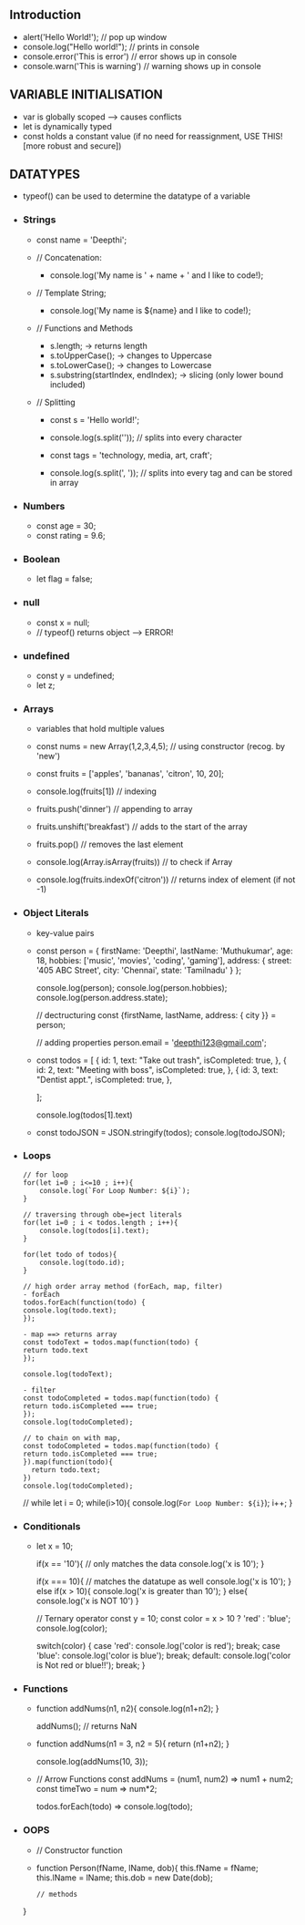 ## Introduction

- alert('Hello World!'); // pop up window
- console.log("Hello world!"); // prints in console
- console.error('This is error') // error shows up in console
- console.warn('This is warning') // warning shows up in console

## VARIABLE INITIALISATION

- var is globally scoped --> causes conflicts
- let is dynamically typed
- const holds a constant value (if no need for reassignment, USE THIS! [more robust and secure])

## DATATYPES

- typeof() can be used to determine the datatype of a variable

- ### Strings

  - const name = 'Deepthi';
  - // Concatenation:

    - console.log('My name is ' + name + ' and I like to code!);

  - // Template String;

    - console.log('My name is ${name} and I like to code!);

  - // Functions and Methods

    - s.length; -> returns length
    - s.toUpperCase(); -> changes to Uppercase
    - s.toLowerCase(); -> changes to Lowercase
    - s.substring(startIndex, endIndex); -> slicing (only lower bound included)

  - // Splitting

    - const s = 'Hello world!';
    - console.log(s.split('')); // splits into every character

    - const tags = 'technology, media, art, craft';
    - console.log(s.split(', ')); // splits into every tag and can be stored in array

- ### Numbers

  - const age = 30;
  - const rating = 9.6;

- ### Boolean

  - let flag = false;

- ### null

  - const x = null;
  - // typeof() returns object --> ERROR!

- ### undefined

  - const y = undefined;
  - let z;

- ### Arrays

  - variables that hold multiple values

  - const nums = new Array(1,2,3,4,5); // using constructor (recog. by 'new')
  - const fruits = ['apples', 'bananas', 'citron', 10, 20];

  - console.log(fruits[1]) // indexing

  - fruits.push('dinner') // appending to array

  - fruits.unshift('breakfast') // adds to the start of the array

  - fruits.pop() // removes the last element

  - console.log(Array.isArray(fruits)) // to check if Array

  - console.log(fruits.indexOf('citron')) // returns index of element (if not -1)

- ### Object Literals

  - key-value pairs

  - const person = {
    firstName: 'Deepthi',
    lastName: 'Muthukumar',
    age: 18,
    hobbies: ['music', 'movies', 'coding', 'gaming'],
    address: {
    street: '405 ABC Street',
    city: 'Chennai',
    state: 'Tamilnadu'
    }
    };

    console.log(person);
    console.log(person.hobbies);
    console.log(person.address.state);

    // dectructuring
    const {firstName, lastName, address: { city }} = person;

    // adding properties
    person.email = 'deepthi123@gmail.com';

  - const todos = [
    {
    id: 1,
    text: "Take out trash",
    isCompleted: true,
    },
    {
    id: 2,
    text: "Meeting with boss",
    isCompleted: true,
    },
    {
    id: 3,
    text: "Dentist appt.",
    isCompleted: true,
    },

    ];

    console.log(todos[1].text)

  - const todoJSON = JSON.stringify(todos);
    console.log(todoJSON);

- ### Loops

      // for loop
      for(let i=0 ; i<=10 ; i++){
          console.log(`For Loop Number: ${i}`);
      }

      // traversing through obe=ject literals
      for(let i=0 ; i < todos.length ; i++){
          console.log(todos[i].text);
      }

      for(let todo of todos){
          console.log(todo.id);
      }

      // high order array method (forEach, map, filter)
      - forEach
      todos.forEach(function(todo) {
      console.log(todo.text);
      });

      - map ==> returns array
      const todoText = todos.map(function(todo) {
      return todo.text
      });

      console.log(todoText);

      - filter 
      const todoCompleted = todos.map(function(todo) {
      return todo.isCompleted === true;
      });
      console.log(todoCompleted);

      // to chain on with map,
      const todoCompleted = todos.map(function(todo) {
      return todo.isCompleted === true;
      }).map(function(todo){
        return todo.text;
      })
      console.log(todoCompleted);


    // while
    let i = 0;
    while(i>10){
        console.log(`For Loop Number: ${i}`);
        i++;
    }

- ### Conditionals
  - let x = 10;

    if(x == '10'){ // only matches the data
        console.log('x is 10');
    }

    if(x === 10){ // matches the datatupe as well
        console.log('x is 10');
    }
    else if(x > 10){
        console.log('x is greater than 10');
    }
    else{
        console.log('x is NOT 10')
    }

    // Ternary operator
    const y = 10;
    const color = x > 10 ? 'red' : 'blue';
    console.log(color);

    switch(color) {
        case 'red':
            console.log('color is red');
            break;
        case 'blue':
            console.log('color is blue');
            break;
        default:
            console.log('color is Not red or blue!!');
            break;
    }

- ### Functions
  - function addNums(n1, n2){
    console.log(n1+n2);
    }

    addNums(); // returns NaN

  - function addNums(n1 = 3, n2 = 5){
    return (n1+n2);
    }

    console.log(addNums(10, 3));

  - // Arrow Functions
    const addNums = (num1, num2) => num1 + num2;
    const timeTwo = num => num*2;

    todos.forEach(todo) => console.log(todo);

- ### OOPS
  - // Constructor function
  - function Person(fName, lName, dob){
        this.fName = fName;
        this.lName = lName;
        this.dob = new Date(dob);

        // methods
        
  }